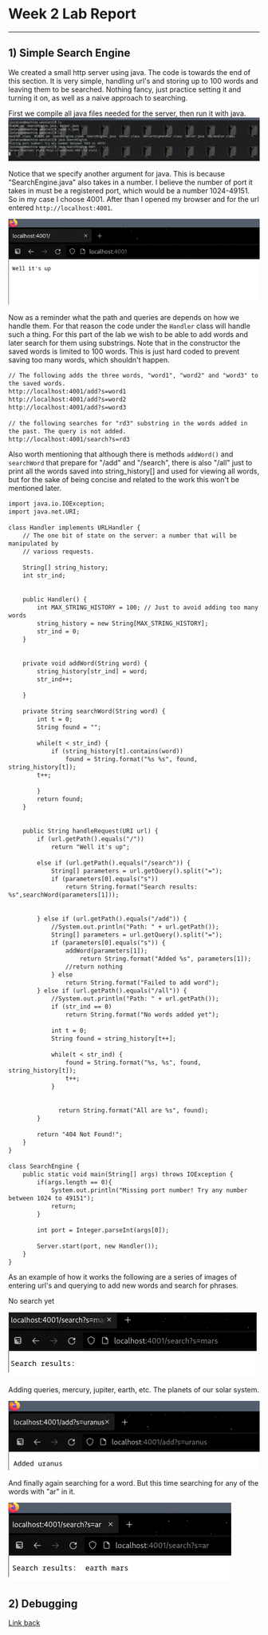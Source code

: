 # Week 2 Lab Report
---

## 1) Simple Search Engine

We created a small http server using java. The code is towards the end of this section. It is very simple, handling url's and storing up to 100 words and leaving them to be searched. 
Nothing fancy, just practice setting it and turning it on, as well as a naive approach to searching.

First we compile all java files needed for the server, then run it with java. 
![Image](images/starting_localhost.png)

Notice that we specify another argument for java. This is because "SearchEngine.java" also takes in a number. I believe the number of port it takes in must be a registered port, which would be a number 1024-49151. So in my case I choose 4001. After than I opened my browser and for the url entered `http://localhost:4001`. 

![Image](images/localhost_up.png)

Now as a reminder what the path and queries are depends on how we handle them. For that reason the code under the `Handler` class will handle such a thing. For this part of the lab we wish to be able to add words and later search for them using substrings. Note that in the constructor the saved words is limited to 100 words. This is just hard coded to prevent saving too many words, which shouldn't happen.

```
// The following adds the three words, "word1", "word2" and "word3" to the saved words.
http://localhost:4001/add?s=word1
http://localhost:4001/add?s=word2
http://localhost:4001/add?s=word3

// the following searches for "rd3" substring in the words added in the past. The query is not added.
http://localhost:4001/search?s=rd3

```

Also worth mentioning that although there is methods `addWord()` and `searchWord` that prepare for "/add" and "/search", there is also "/all" just to print all the words saved into string_history[] and used for viewing all words, but for the sake of being concise and related to the work this won't be mentioned later. 

```
import java.io.IOException;
import java.net.URI;

class Handler implements URLHandler {
    // The one bit of state on the server: a number that will be manipulated by
    // various requests.

    String[] string_history;
    int str_ind;


    public Handler() {
        int MAX_STRING_HISTORY = 100; // Just to avoid adding too many words
        string_history = new String[MAX_STRING_HISTORY];
	    str_ind = 0;
    }


    private void addWord(String word) {
        string_history[str_ind] = word;
        str_ind++;
    
    }

    private String searchWord(String word) {
        int t = 0;
        String found = "";

        while(t < str_ind) {
            if (string_history[t].contains(word))
                found = String.format("%s %s", found, string_history[t]);
	    t++;

        }
        return found;
    }


    public String handleRequest(URI url) {
        if (url.getPath().equals("/")) 
            return "Well it's up";

        else if (url.getPath().equals("/search")) {
            String[] parameters = url.getQuery().split("=");
            if (parameters[0].equals("s")) 
                return String.format("Search results: %s",searchWord(parameters[1]));
	    	

        } else if (url.getPath().equals("/add")) {
            //System.out.println("Path: " + url.getPath());
            String[] parameters = url.getQuery().split("=");
            if (parameters[0].equals("s")) {
                addWord(parameters[1]);
		            return String.format("Added %s", parameters[1]);
                //return nothing
            } else
                return String.format("Failed to add word");
        } else if (url.getPath().equals("/all")) {
            //System.out.println("Path: " + url.getPath());
            if (str_ind == 0)
                return String.format("No words added yet");

            int t = 0;
            String found = string_history[t++];
    
            while(t < str_ind) {
                found = String.format("%s, %s", found, string_history[t]);
		        t++;
            }
            

	          return String.format("All are %s", found);
        }

        return "404 Not Found!";
    }
}

class SearchEngine {
    public static void main(String[] args) throws IOException {
        if(args.length == 0){
            System.out.println("Missing port number! Try any number between 1024 to 49151");
            return;
        }

        int port = Integer.parseInt(args[0]);

        Server.start(port, new Handler());
    }
}
```
As an example of how it works the following are a series of images of entering url's and querying to add new words and search for phrases.

No search yet

![Images](images/empty_search.png)

Adding queries, mercury, jupiter, earth, etc. The planets of our solar system.

![Images](images/adding_word_uranus.png)

And finally again searching for a word. But this time searching for any of the words with "ar" in it.

![Images](images/search_ar.png)

## 2) Debugging


[Link back](index.md)